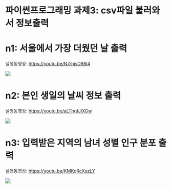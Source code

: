 # 파이썬프로그래밍 과제3: csv파일 불러와서 정보출력 

# n1: 서울에서 가장 더웠던 날 출력
실행동영상: https://youtu.be/N7rhjsD98l4


<img src="https://user-images.githubusercontent.com/35446812/98259966-1b7b8e80-1fc6-11eb-94e0-ac335b8c96f8.png"></img>

# n2: 본인 생일의 날씨 정보 출력
실행동영상: https://youtu.be/aLThqfJIXGw


<img src="https://user-images.githubusercontent.com/35446812/98260203-61385700-1fc6-11eb-8850-b106d8c585db.png"></img>

# n3: 입력받은 지역의 남녀 성별 인구 분포 출력
실행동영상: https://youtu.be/KMKqRcXszLY


<img src="https://user-images.githubusercontent.com/35446812/98260297-8200ac80-1fc6-11eb-8331-aca46b08908d.png"></img>
